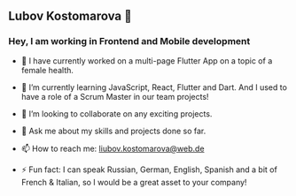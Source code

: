 ## Lubov Kostomarova 👋
### Hey, I am working in Frontend and Mobile development 

- 🔭 I have currently worked on a multi-page Flutter App on a topic of a female health. 
- 🌱 I’m currently learning JavaScript, React, Flutter and Dart. And I used to have a role of a Scrum Master in our team projects!
- 👯 I’m looking to collaborate on any exciting projects.

- 💬 Ask me about my skills and projects done so far.
- 📫 How to reach me: liubov.kostomarova@web.de

- ⚡ Fun fact: I can speak Russian, German, English, Spanish and a bit of French & Italian, so I would be a great asset to your company!

